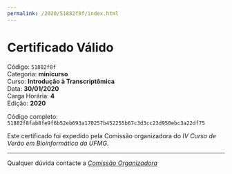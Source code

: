```yaml
---
permalink: /2020/51882f8f/index.html
---
```


# Certificado Válido

Código: `51882f8f`<br>
Categoria: **minicurso**<br>
Curso: **Introdução à Transcriptômica**<br>
Data: **30/01/2020**<br>
Carga Horária: **4**<br>
Edição: **2020**<br>


Código completo: `51882f8fab8fe9f6b52eb693a170257b452255b67c3d3cc23d950ebc3a22df75`


Este certificado foi expedido pela Comissão organizadora do *IV Curso de Verão em Bioinformática da UFMG*.

----

Qualquer dúvida contacte a [_Comissão Organizadora_](<mailto:cursobioinfoufmg@gmail.com$subject=[Certificados]>)


